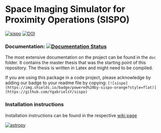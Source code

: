 # Space Imaging Simulator for Proximity Operations (SISPO)
[![sispo](https://img.shields.io/badge/powered%20by-sispo-orange?style=flat)](https://github.com/YgabrielsY/sispo)
[![DOI](https://zenodo.org/badge/DOI/10.5281/zenodo.3661054.svg)](https://doi.org/10.5281/zenodo.3661054)

### Documentation: [![Documentation Status](https://readthedocs.org/projects/sispo/badge/?version=latest)](https://sispo.readthedocs.io/en/latest/?badge=latest)
The most extensive documentation on the project can be found in the `doc` folder. It contains the master thesis that was the starting point of this repository. The thesis is written in Latex and might need to be compiled.

If you are using this package in a code project, please acknowledge by adding our badge to your readme file by copying:
`[![sispo](https://img.shields.io/badge/powered%20by-sispo-orange?style=flat)](https://github.com/YgabrielsY/sispo)`

### Installation instructions
Installation instructions can be found in the respective [wiki page](https://github.com/YgabrielsY/sispo/wiki/Installation)

[![astropy](http://img.shields.io/badge/powered%20by-AstroPy-orange.svg?style=flat)](http://www.astropy.org/)
